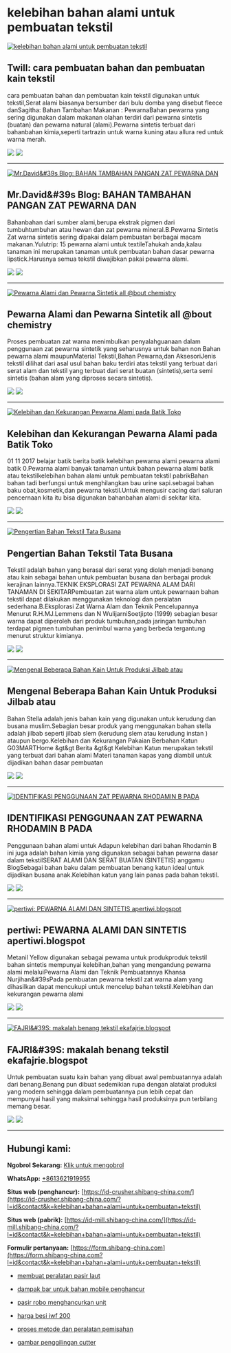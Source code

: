 # kelebihan bahan alami untuk pembuatan tekstil

<a href="https://swt.shibang-china.com/?l=id&img&k=kelebihan+bahan+alami+untuk+pembuatan+tekstil" target="_blank">![kelebihan bahan alami untuk pembuatan tekstil](http://static.shibang-china.com/all-800x300/440.jpg)</a>

## Twill: cara pembuatan bahan dan pembuatan kain tekstil
cara pembuatan bahan dan pembuatan kain tekstil digunakan untuk tekstil,Serat alami biasanya bersumber dari bulu domba yang disebut fleece danSagitha: Bahan Tambahan Makanan : PewarnaBahan pewarna yang sering digunakan dalam makanan olahan terdiri dari pewarna sintetis (buatan) dan pewarna natural (alami).Pewarna sintetis terbuat dari bahanbahan kimia,seperti tartrazin untuk warna kuning atau allura red untuk warna merah.


<a href="https://whatsapp.shibangsoft.com/WhatsApp.php" target="_blank" title="WhatsApp">![](http://static.shibang-china.com/icon/whatsapp.png)</a> <a href="https://swt.shibang-china.com/?l=id&icon&k=kelebihan+bahan+alami+untuk+pembuatan+tekstil" target="_blank">![](http://static.shibang-china.com/icon/chat-id.png)</a>

---

<a href="https://swt.shibang-china.com/?l=id&img&k=kelebihan+bahan+alami+untuk+pembuatan+tekstil" target="_blank">![Mr.David&#39s Blog: BAHAN TAMBAHAN PANGAN ZAT PEWARNA DAN](http://static.shibang-china.com/all-800x300/1348.jpg)</a>

## Mr.David&#39s Blog: BAHAN TAMBAHAN PANGAN ZAT PEWARNA DAN
Bahanbahan dari sumber alami,berupa ekstrak pigmen dari tumbuhtumbuhan atau hewan dan zat pewarna mineral.B.Pewarna Sintetis Zat warna sintetis sering dipakai dalam pembuatan berbagai macam makanan.Yulutrip: 15 pewarna alami untuk textileTahukah anda,kalau tanaman ini merupakan tanaman untuk pembuatan bahan dasar pewarna lipstick.Harusnya semua tekstil diwajibkan pakai pewarna alami.


<a href="https://whatsapp.shibangsoft.com/WhatsApp.php" target="_blank" title="WhatsApp">![](http://static.shibang-china.com/icon/whatsapp.png)</a> <a href="https://swt.shibang-china.com/?l=id&icon&k=kelebihan+bahan+alami+untuk+pembuatan+tekstil" target="_blank">![](http://static.shibang-china.com/icon/chat-id.png)</a>

---

<a href="https://swt.shibang-china.com/?l=id&img&k=kelebihan+bahan+alami+untuk+pembuatan+tekstil" target="_blank">![Pewarna Alami dan Pewarna Sintetik all @bout chemistry](http://static.shibang-china.com/all-800x300/1181.jpg)</a>

## Pewarna Alami dan Pewarna Sintetik all @bout chemistry
Proses pembuatan zat warna menimbulkan penyalahguanaan dalam penggunaan zat pewarna sintetik yang seharusnya untuk bahan non Bahan pewarna alami maupunMaterial Tekstil,Bahan Pewarna,dan AksesoriJenis tekstil dilihat dari asal usul bahan baku terdiri atas tekstil yang terbuat dari serat alam dan tekstil yang terbuat dari serat buatan (sintetis),serta semi sintetis (bahan alam yang diproses secara sintetis).


<a href="https://whatsapp.shibangsoft.com/WhatsApp.php" target="_blank" title="WhatsApp">![](http://static.shibang-china.com/icon/whatsapp.png)</a> <a href="https://swt.shibang-china.com/?l=id&icon&k=kelebihan+bahan+alami+untuk+pembuatan+tekstil" target="_blank">![](http://static.shibang-china.com/icon/chat-id.png)</a>

---

<a href="https://swt.shibang-china.com/?l=id&img&k=kelebihan+bahan+alami+untuk+pembuatan+tekstil" target="_blank">![Kelebihan dan Kekurangan Pewarna Alami pada Batik Toko](http://static.shibang-china.com/all-800x300/1261.jpg)</a>

## Kelebihan dan Kekurangan Pewarna Alami pada Batik Toko
01 11 2017 belajar batik berita batik kelebihan pewarna alami pewarna alami batik 0.Pewarna alami banyak tanaman untuk bahan pewarna alami batik atau tekstilkelebihan bahan alami untuk pembuatan tekstil pabrikBahan bahan tadi berfungsi untuk menghilangkan bau urine sapi.sebagai bahan baku obat,kosmetik,dan pewarna tekstil.Untuk mengusir cacing dari saluran pencernaan kita itu bisa digunakan bahanbahan alami di sekitar kita.


<a href="https://whatsapp.shibangsoft.com/WhatsApp.php" target="_blank" title="WhatsApp">![](http://static.shibang-china.com/icon/whatsapp.png)</a> <a href="https://swt.shibang-china.com/?l=id&icon&k=kelebihan+bahan+alami+untuk+pembuatan+tekstil" target="_blank">![](http://static.shibang-china.com/icon/chat-id.png)</a>

---

<a href="https://swt.shibang-china.com/?l=id&img&k=kelebihan+bahan+alami+untuk+pembuatan+tekstil" target="_blank">![Pengertian Bahan Tekstil Tata Busana](http://static.shibang-china.com/all-800x300/1353.jpg)</a>

## Pengertian Bahan Tekstil Tata Busana
Tekstil adalah bahan yang berasal dari serat yang diolah menjadi benang atau kain sebagai bahan untuk pembuatan busana dan berbagai produk kerajinan lainnya.TEKNIK EKSPLORASI ZAT PEWARNA ALAM DARI TANAMAN DI SEKITARPembuatan zat warna alam untuk pewarnaan bahan tekstil dapat dilakukan menggunakan teknologi dan peralatan sederhana.B.Eksplorasi Zat Warna Alam dan Teknik Pencelupannya Menurut R.H.MJ.Lemmens dan N WulijarniSoetjipto (1999) sebagian besar warna dapat diperoleh dari produk tumbuhan,pada jaringan tumbuhan terdapat pigmen tumbuhan penimbul warna yang berbeda tergantung menurut struktur kimianya.


<a href="https://whatsapp.shibangsoft.com/WhatsApp.php" target="_blank" title="WhatsApp">![](http://static.shibang-china.com/icon/whatsapp.png)</a> <a href="https://swt.shibang-china.com/?l=id&icon&k=kelebihan+bahan+alami+untuk+pembuatan+tekstil" target="_blank">![](http://static.shibang-china.com/icon/chat-id.png)</a>

---

<a href="https://swt.shibang-china.com/?l=id&img&k=kelebihan+bahan+alami+untuk+pembuatan+tekstil" target="_blank">![Mengenal Beberapa Bahan Kain Untuk Produksi Jilbab atau](http://static.shibang-china.com/all-800x300/1141.jpg)</a>

## Mengenal Beberapa Bahan Kain Untuk Produksi Jilbab atau
Bahan Stella adalah jenis bahan kain yang digunakan untuk kerudung dan busana muslim.Sebagian besar produk yang menggunakan bahan stella adalah jilbab seperti jilbab slem (kerudung slem atau kerudung instan ) ataupun bergo.Kelebihan dan Kekurangan Pakaian Berbahan Katun G03MARTHome &gt&gt Berita &gt&gt Kelebihan Katun merupakan tekstil yang terbuat dari bahan alami Materi tanaman kapas yang diambil untuk dijadikan bahan dasar pembuatan


<a href="https://whatsapp.shibangsoft.com/WhatsApp.php" target="_blank" title="WhatsApp">![](http://static.shibang-china.com/icon/whatsapp.png)</a> <a href="https://swt.shibang-china.com/?l=id&icon&k=kelebihan+bahan+alami+untuk+pembuatan+tekstil" target="_blank">![](http://static.shibang-china.com/icon/chat-id.png)</a>

---

<a href="https://swt.shibang-china.com/?l=id&img&k=kelebihan+bahan+alami+untuk+pembuatan+tekstil" target="_blank">![IDENTIFIKASI PENGGUNAAN ZAT PEWARNA RHODAMIN B PADA](http://static.shibang-china.com/all-800x300/367.jpg)</a>

## IDENTIFIKASI PENGGUNAAN ZAT PEWARNA RHODAMIN B PADA
Penggunaan bahan alami untuk Adapun kelebihan dari bahan Rhodamin B ini juga adalah bahan kimia yang digunakan sebagai bahan pewarna dasar dalam tekstilSERAT ALAMI DAN SERAT BUATAN (SINTETIS) anggamu BlogSebagai bahan baku dalam pembuatan benang katun ideal untuk dijadikan busana anak.Kelebihan katun yang lain panas pada bahan tekstil.


<a href="https://whatsapp.shibangsoft.com/WhatsApp.php" target="_blank" title="WhatsApp">![](http://static.shibang-china.com/icon/whatsapp.png)</a> <a href="https://swt.shibang-china.com/?l=id&icon&k=kelebihan+bahan+alami+untuk+pembuatan+tekstil" target="_blank">![](http://static.shibang-china.com/icon/chat-id.png)</a>

---

<a href="https://swt.shibang-china.com/?l=id&img&k=kelebihan+bahan+alami+untuk+pembuatan+tekstil" target="_blank">![pertiwi: PEWARNA ALAMI DAN SINTETIS apertiwi.blogspot](http://static.shibang-china.com/all-800x300/1369.jpg)</a>

## pertiwi: PEWARNA ALAMI DAN SINTETIS apertiwi.blogspot
Metanil Yellow digunakan sebagai pewama untuk produkproduk tekstil bahan sintetis mempunyai kelebihan,bahan yang mengandung pewarna alami melaluiPewarna Alami dan Teknik Pembuatannya Khansa Nurjihan&#39sPada pembuatan pewarna tekstil zat warna alam yang dihasilkan dapat mencukupi untuk mencelup bahan tekstil.Kelebihan dan kekurangan pewarna alami


<a href="https://whatsapp.shibangsoft.com/WhatsApp.php" target="_blank" title="WhatsApp">![](http://static.shibang-china.com/icon/whatsapp.png)</a> <a href="https://swt.shibang-china.com/?l=id&icon&k=kelebihan+bahan+alami+untuk+pembuatan+tekstil" target="_blank">![](http://static.shibang-china.com/icon/chat-id.png)</a>

---

<a href="https://swt.shibang-china.com/?l=id&img&k=kelebihan+bahan+alami+untuk+pembuatan+tekstil" target="_blank">![FAJRI&#39S: makalah benang tekstil ekafajrie.blogspot](http://static.shibang-china.com/all-800x300/918.jpg)</a>

## FAJRI&#39S: makalah benang tekstil ekafajrie.blogspot
Untuk pembuatan suatu kain bahan yang dibuat awal pembuatannya adalah dari benang.Benang pun dibuat sedemikian rupa dengan alatalat produksi yang modern sehingga dalam pembuatannya pun lebih cepat dan mempunyai hasil yang maksimal sehingga hasil produksinya pun terbilang memang besar.

<a href="https://whatsapp.shibangsoft.com/WhatsApp.php" target="_blank" title="WhatsApp">![](http://static.shibang-china.com/icon/whatsapp.png)</a> <a href="https://swt.shibang-china.com/?l=id&icon&k=kelebihan+bahan+alami+untuk+pembuatan+tekstil" target="_blank">![](http://static.shibang-china.com/icon/chat-id.png)</a>

---
## Hubungi kami:

**Ngobrol Sekarang:** [Klik untuk mengobrol](https://swt.shibang-china.com?l=id&contact&k=kelebihan+bahan+alami+untuk+pembuatan+tekstil)

**WhatsApp:**  [+8613621919955](https://whatsapp.shibangsoft.com/WhatsApp.php)

**Situs web (penghancur):** [https://id-crusher.shibang-china.com/](https://id-crusher.shibang-china.com/?l=id&contact&k=kelebihan+bahan+alami+untuk+pembuatan+tekstil)

**Situs web (pabrik):** [https://id-mill.shibang-china.com/](https://id-mill.shibang-china.com/?l=id&contact&k=kelebihan+bahan+alami+untuk+pembuatan+tekstil)

**Formulir pertanyaan:** [https://form.shibang-china.com](https://form.shibang-china.com?l=id&contact&k=kelebihan+bahan+alami+untuk+pembuatan+tekstil)

* [membuat peralatan pasir laut](../37/membuat%20peralatan%20pasir%20laut.md)

* [dampak bar untuk bahan mobile penghancur](../35/dampak%20bar%20untuk%20bahan%20mobile%20penghancur.md)

* [pasir robo menghancurkan unit](../34/pasir%20robo%20menghancurkan%20unit.md)

* [harga besi iwf 200](../39/harga%20besi%20iwf%20200.md)

* [proses metode dan peralatan pemisahan](../32/proses%20metode%20dan%20peralatan%20pemisahan.md)

* [gambar penggilingan cutter](../34/gambar%20penggilingan%20cutter.md)